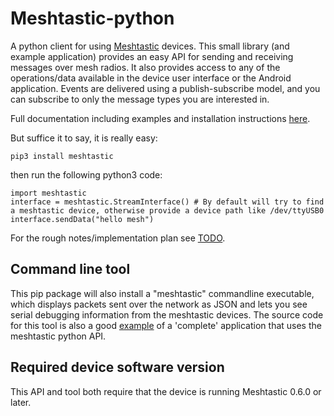 # Meshtastic-python

A python client for using [Meshtastic](https://www.meshtastic.org) devices. This small library (and example application) provides an easy API for sending and receiving messages over mesh radios. It also provides access to any of the operations/data available in the device user interface or the Android application. Events are delivered using a publish-subscribe model, and you can subscribe to only the message types you are interested in.

Full documentation including examples and installation instructions [here](https://meshtastic.github.io/Meshtastic-python/meshtastic/index.html).

But suffice it to say, it is really easy:

```
pip3 install meshtastic
```

then run the following python3 code:

```
import meshtastic
interface = meshtastic.StreamInterface() # By default will try to find a meshtastic device, otherwise provide a device path like /dev/ttyUSB0
interface.sendData("hello mesh")
```

For the rough notes/implementation plan see [TODO](https://github.com/meshtastic/Meshtastic-python/blob/master/TODO.md).

## Command line tool

This pip package will also install a "meshtastic" commandline executable, which displays packets sent over the network as JSON and lets you see serial debugging information from the meshtastic devices. The source code for this tool is also a good [example](https://github.com/meshtastic/Meshtastic-python/blob/master/meshtastic/__main__.py) of a 'complete' application that uses the meshtastic python API.

## Required device software version

This API and tool both require that the device is running Meshtastic 0.6.0 or later.
